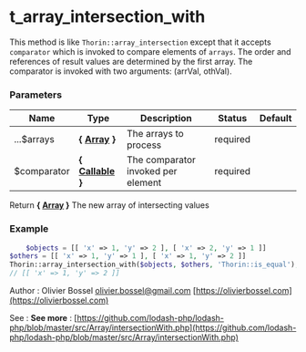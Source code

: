 # t_array_intersection_with

This method is like `Thorin::array_intersection` except that it accepts `comparator`
which is invoked to compare elements of `arrays`. The order and references
of result values are determined by the first array. The comparator is
invoked with two arguments: (arrVal, othVal).



### Parameters
Name  |  Type  |  Description  |  Status  |  Default
------------  |  ------------  |  ------------  |  ------------  |  ------------
...$arrays  |  **{ [Array](http://php.net/manual/en/language.types.array.php) }**  |  The arrays to process  |  required  |
$comparator  |  **{ [Callable](http://php.net/manual/en/language.types.callable.php) }**  |  The comparator invoked per element  |  required  |

Return **{ [Array](http://php.net/manual/en/language.types.array.php) }** The new array of intersecting values

### Example
```php
	$objects = [[ 'x' => 1, 'y' => 2 ], [ 'x' => 2, 'y' => 1 ]]
$others = [[ 'x' => 1, 'y' => 1 ], [ 'x' => 1, 'y' => 2 ]]
Thorin::array_intersection_with($objects, $others, 'Thorin::is_equal');
// [[ 'x' => 1, 'y' => 2 ]]
```
Author : Olivier Bossel [olivier.bossel@gmail.com](mailto:olivier.bossel@gmail.com) [https://olivierbossel.com](https://olivierbossel.com)

See : **See more** : [https://github.com/lodash-php/lodash-php/blob/master/src/Array/intersectionWith.php](https://github.com/lodash-php/lodash-php/blob/master/src/Array/intersectionWith.php)
